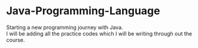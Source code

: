 # Java-Programming-Language
Starting a new programming journey with Java. <br />
I will be adding all the practice codes which I will be writing through out the course.
